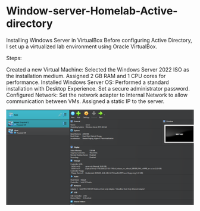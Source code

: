 # Window-server-Homelab-Active-directory
Installing Windows Server in VirtualBox
Before configuring Active Directory, I set up a virtualized lab environment using Oracle VirtualBox.

Steps:

Created a new Virtual Machine:
Selected the Windows Server 2022 ISO as the installation medium.
Assigned 2 GB RAM and 1 CPU cores for performance.
Installed Windows Server OS:
Performed a standard installation with Desktop Experience.
Set a secure administrator password.
Configured Network:
Set the network adapter to Internal Network to allow communication between VMs.
Assigned a static IP to the server.

![OU Setup](images/virtualbox-vm-settings_windows-server-desktop.png)
